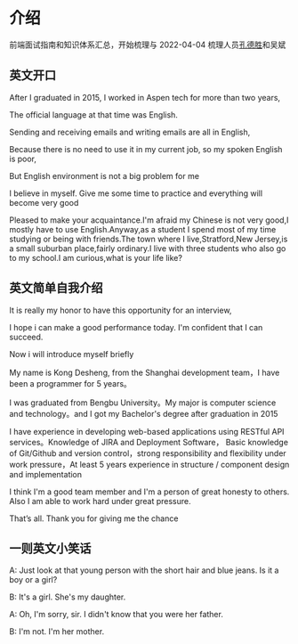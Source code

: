 # 介绍

前端面试指南和知识体系汇总，开始梳理与 2022-04-04
梳理人员[孔德胜](https://github.com/keeperdog)和吴斌

## 英文开口

After I graduated in 2015, I worked in Aspen tech for more than two years,

The official language at that time was English.

Sending and receiving emails and writing emails are all in English,

Because there is no need to use it in my current job, so my spoken English is  poor,

But English environment is not a big problem for me

I believe in myself. Give me some time to practice and everything will become very good

Pleased to make your acquaintance.I'm afraid my Chinese is not very good,I mostly have to use English.Anyway,as a student I spend most of my time studying or being with friends.The town where I live,Stratford,New Jersey,is a small suburban place,fairly ordinary.I live with three students who also go to my school.I am curious,what is your life like?

## 英文简单自我介绍

It is really my honor to have this opportunity for an interview,

I hope i can make a good performance today. I'm confident that I can succeed.

Now i will introduce myself briefly

My name is Kong Desheng, from the Shanghai development team，I have been a programmer for 5 years。

I was graduated from Bengbu University。My major is computer science and technology。and I got my Bachelor's degree after graduation in 2015

I have experience in developing web-based applications using RESTful API services。Knowledge of JIRA and Deployment Software， Basic knowledge of Git/Github and version control，strong responsibility and flexibility under work pressure，At least 5 years experience in structure / component design and implementation

I think I'm a good team member and I'm a person of great honesty to others. Also I am able to work hard under great pressure.

That’s all. Thank you for giving me the chance

## 一则英文小笑话

A: Just look at that young person with the short hair and blue jeans. Is it a boy or a girl?

B: It's a girl. She's my daughter.

A: Oh, I'm sorry, sir. I didn't know that you were her father.

B: I'm not. I'm her mother.
